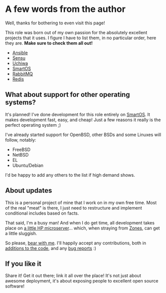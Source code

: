 # A few words from the author
Well, thanks for bothering to even visit this page!

This role was born out of my own passion for the absolutely excellent projects that it uses.
I figure I have to list them, in no particular order, here they are. __Make sure to check them all out!__

- [Ansible](http://ansible.com/home)
- [Sensu](https://sensuapp.org/)
- [Uchiwa](https://uchiwa.io/#/)
- [SmartOS](https://smartos.org/)
- [RabbitMQ](https://rabbitmq.com/)
- [Redis](http://redis.io/)

## What about support for other operating systems?
It's planned! I've done development for this role entirely on [SmartOS](https://smartos.org/).
It makes development fast, easy, and cheap! Just a few reasons it really is the perfect operating system ;)

I've already started support for OpenBSD, other BSDs and some Linuxes will follow, notably:

- FreeBSD
- NetBSD
- EL
- Ubuntu/Debian

I'd be happy to add any others to the list if high demand shows.

## About updates
This is a personal project of mine that I work on in my own free time.
Most of the real "meat" is there, I just need to restructure and implement conditional includes based on facts.

That said, I'm a busy man! And when I do get time, all development takes place on [a little HP microserver](http://drentheweer.nl/img/hpn54l.png)... which, when straying from [Zones](https://wiki.smartos.org/display/DOC/Zones), can get a little sluggish.

So please, [bear with me](http://i.imgur.com/bGhY7oX.jpg). I'll happily accept any contributions, both in [additions to the code](https://github.com/cmacrae/ansible-sensu/pulls), and any [bug reports](https://github.com/cmacrae/ansible-sensu/issues) :)

## If you like it
Share it! Get it out there; link it all over the place!
It's not just about awesome deployment, it's about exposing people to excellent open source software!
